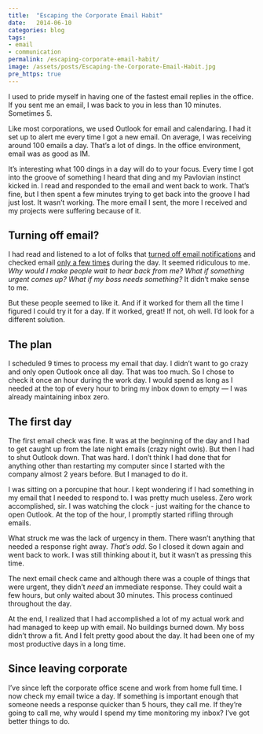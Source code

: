 ```yaml
---
title:  "Escaping the Corporate Email Habit"
date:   2014-06-10
categories: blog
tags: 
- email
- communication
permalink: /escaping-corporate-email-habit/
image: /assets/posts/Escaping-the-Corporate-Email-Habit.jpg
pre_https: true
---
```


I used to pride myself in having one of the fastest email replies in the office. If you sent me an email, I was back to you in less than 10 minutes. Sometimes 5.

<!--more-->

Like most corporations, we used Outlook for email and calendaring. I had it set up to alert me every time I got a new email. On average, I was receiving around 100 emails a day. That’s a lot of dings. In the office environment, email was as good as IM.

It’s interesting what 100 dings in a day will do to your focus. Every time I got into the groove of something I heard that ding and my Pavlovian instinct kicked in. I read and responded to the email and went back to work. That’s fine, but I then spent a few minutes trying to get back into the groove I had just lost. It wasn’t working. The more email I sent, the more I received and my projects were suffering because of it.

## Turning off email?

I had read and listened to a lot of folks that [turned off email notifications](http://macsparky.com/blog/2008/8/21/mail-notification-liberation.html) and checked email [only a few times](http://michaelhyatt.com/breaking-e-mail-addiction.html) during the day. It seemed ridiculous to me. _Why would I make people wait to hear back from me? What if something urgent comes up? What if my boss needs something?_ It didn’t make sense to me.

But these people seemed to like it. And if it worked for them all the time I figured I could try it for a day. If it worked, great! If not, oh well. I’d look for a different solution.

## The plan

I scheduled 9 times to process my email that day. I didn’t want to go crazy and only open Outlook once all day. That was too much. So I chose to check it once an hour during the work day. I would spend as long as I needed at the top of every hour to bring my inbox down to empty — I was already maintaining inbox zero.

## The first day

The first email check was fine. It was at the beginning of the day and I had to get caught up from the late night emails (crazy night owls). But then I had to shut Outlook down. That was hard. I don’t think I had done that for anything other than restarting my computer since I started with the company almost 2 years before. But I managed to do it.

I was sitting on a porcupine that hour. I kept wondering if I had something in my email that I needed to respond to. I was pretty much useless. Zero work accomplished, sir. I was watching the clock - just waiting for the chance to open Outlook. At the top of the hour, I promptly started rifling through emails.

What struck me was the lack of urgency in them. There wasn’t anything that needed a response right away. _That’s odd_. So I closed it down again and went back to work. I was still thinking about it, but it wasn’t as pressing this time.

The next email check came and although there was a couple of things that were urgent, they didn’t _need_ an immediate response. They could wait a few hours, but only waited about 30 minutes. This process continued throughout the day.

At the end, I realized that I had accomplished a lot of my actual work and had managed to keep up with email. No buildings burned down. My boss didn’t throw a fit. And I felt pretty good about the day. It had been one of my most productive days in a long time.

## Since leaving corporate

I’ve since left the corporate office scene and work from home full time. I now check my email twice a day. If something is important enough that someone needs a response quicker than 5 hours, they call me. If they’re going to call me, why would I spend my time monitoring my inbox? I’ve got better things to do.